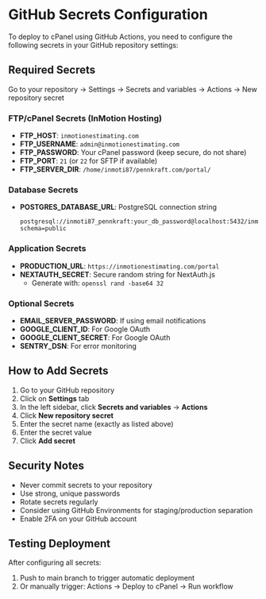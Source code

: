 # GitHub Secrets Configuration

To deploy to cPanel using GitHub Actions, you need to configure the following secrets in your GitHub repository settings:

## Required Secrets

Go to your repository → Settings → Secrets and variables → Actions → New repository secret

### FTP/cPanel Secrets (InMotion Hosting)
- **FTP_HOST**: `inmotionestimating.com`
- **FTP_USERNAME**: `admin@inmotionestimating.com`
- **FTP_PASSWORD**: Your cPanel password (keep secure, do not share)
- **FTP_PORT**: `21` (or `22` for SFTP if available)
- **FTP_SERVER_DIR**: `/home/inmoti87/pennkraft.com/portal/`

### Database Secrets
- **POSTGRES_DATABASE_URL**: PostgreSQL connection string
  ```
  postgresql://inmoti87_pennkraft:your_db_password@localhost:5432/inmoti87_portal?schema=public
  ```

### Application Secrets
- **PRODUCTION_URL**: `https://inmotionestimating.com/portal`
- **NEXTAUTH_SECRET**: Secure random string for NextAuth.js
  - Generate with: `openssl rand -base64 32`

### Optional Secrets
- **EMAIL_SERVER_PASSWORD**: If using email notifications
- **GOOGLE_CLIENT_ID**: For Google OAuth
- **GOOGLE_CLIENT_SECRET**: For Google OAuth
- **SENTRY_DSN**: For error monitoring

## How to Add Secrets

1. Go to your GitHub repository
2. Click on **Settings** tab
3. In the left sidebar, click **Secrets and variables** → **Actions**
4. Click **New repository secret**
5. Enter the secret name (exactly as listed above)
6. Enter the secret value
7. Click **Add secret**

## Security Notes

- Never commit secrets to your repository
- Use strong, unique passwords
- Rotate secrets regularly
- Consider using GitHub Environments for staging/production separation
- Enable 2FA on your GitHub account

## Testing Deployment

After configuring all secrets:

1. Push to main branch to trigger automatic deployment
2. Or manually trigger: Actions → Deploy to cPanel → Run workflow